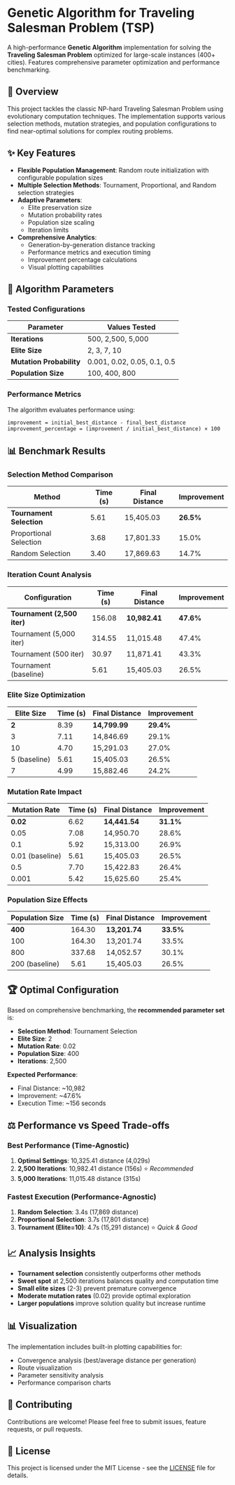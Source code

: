 # Genetic Algorithm for Traveling Salesman Problem (TSP)

A high-performance **Genetic Algorithm** implementation for solving the **Traveling Salesman Problem** optimized for large-scale instances (400+ cities). Features comprehensive parameter optimization and performance benchmarking.

## 🎯 Overview

This project tackles the classic NP-hard Traveling Salesman Problem using evolutionary computation techniques. The implementation supports various selection methods, mutation strategies, and population configurations to find near-optimal solutions for complex routing problems.

## ✨ Key Features

- **Flexible Population Management**: Random route initialization with configurable population sizes
- **Multiple Selection Methods**: Tournament, Proportional, and Random selection strategies
- **Adaptive Parameters**:
  - Elite preservation size
  - Mutation probability rates
  - Population size scaling
  - Iteration limits
- **Comprehensive Analytics**:
  - Generation-by-generation distance tracking
  - Performance metrics and execution timing
  - Improvement percentage calculations
  - Visual plotting capabilities

## 🧬 Algorithm Parameters

### Tested Configurations

| Parameter | Values Tested |
|-----------|---------------|
| **Iterations** | 500, 2,500, 5,000 |
| **Elite Size** | 2, 3, 7, 10 |
| **Mutation Probability** | 0.001, 0.02, 0.05, 0.1, 0.5 |
| **Population Size** | 100, 400, 800 |

### Performance Metrics

The algorithm evaluates performance using:

```
improvement = initial_best_distance - final_best_distance
improvement_percentage = (improvement / initial_best_distance) × 100
```

## 📊 Benchmark Results

### Selection Method Comparison

| Method | Time (s) | Final Distance | Improvement |
|--------|----------|----------------|-------------|
| **Tournament Selection** | 5.61 | 15,405.03 | **26.5%** |
| Proportional Selection | 3.68 | 17,801.33 | 15.0% |
| Random Selection | 3.40 | 17,869.63 | 14.7% |

### Iteration Count Analysis

| Configuration | Time (s) | Final Distance | Improvement |
|---------------|----------|----------------|-------------|
| **Tournament (2,500 iter)** | 156.08 | **10,982.41** | **47.6%** |
| Tournament (5,000 iter) | 314.55 | 11,015.48 | 47.4% |
| Tournament (500 iter) | 30.97 | 11,871.41 | 43.3% |
| Tournament (baseline) | 5.61 | 15,405.03 | 26.5% |

### Elite Size Optimization

| Elite Size | Time (s) | Final Distance | Improvement |
|------------|----------|----------------|-------------|
| **2** | 8.39 | **14,799.99** | **29.4%** |
| 3 | 7.11 | 14,846.69 | 29.1% |
| 10 | 4.70 | 15,291.03 | 27.0% |
| 5 (baseline) | 5.61 | 15,405.03 | 26.5% |
| 7 | 4.99 | 15,882.46 | 24.2% |

### Mutation Rate Impact

| Mutation Rate | Time (s) | Final Distance | Improvement |
|---------------|----------|----------------|-------------|
| **0.02** | 6.62 | **14,441.54** | **31.1%** |
| 0.05 | 7.08 | 14,950.70 | 28.6% |
| 0.1 | 5.92 | 15,313.00 | 26.9% |
| 0.01 (baseline) | 5.61 | 15,405.03 | 26.5% |
| 0.5 | 7.70 | 15,422.83 | 26.4% |
| 0.001 | 5.42 | 15,625.60 | 25.4% |

### Population Size Effects

| Population Size | Time (s) | Final Distance | Improvement |
|-----------------|----------|----------------|-------------|
| **400** | 164.30 | **13,201.74** | **33.5%** |
| 100 | 164.30 | 13,201.74 | 33.5% |
| 800 | 337.68 | 14,052.57 | 30.1% |
| 200 (baseline) | 5.61 | 15,405.03 | 26.5% |

## 🏆 Optimal Configuration

Based on comprehensive benchmarking, the **recommended parameter set** is:

- **Selection Method**: Tournament Selection
- **Elite Size**: 2
- **Mutation Rate**: 0.02
- **Population Size**: 400
- **Iterations**: 2,500

**Expected Performance**: 
- Final Distance: ~10,982
- Improvement: ~47.6%
- Execution Time: ~156 seconds

## ⚖️ Performance vs Speed Trade-offs

### Best Performance (Time-Agnostic)
1. **Optimal Settings**: 10,325.41 distance (4,029s)
2. **2,500 Iterations**: 10,982.41 distance (156s) ⭐ *Recommended*
3. **5,000 Iterations**: 11,015.48 distance (315s)

### Fastest Execution (Performance-Agnostic)
1. **Random Selection**: 3.4s (17,869 distance)
2. **Proportional Selection**: 3.7s (17,801 distance)
3. **Tournament (Elite=10)**: 4.7s (15,291 distance) ⭐ *Quick & Good*

## 📈 Analysis Insights

- **Tournament selection** consistently outperforms other methods
- **Sweet spot** at 2,500 iterations balances quality and computation time
- **Small elite sizes** (2-3) prevent premature convergence
- **Moderate mutation rates** (0.02) provide optimal exploration
- **Larger populations** improve solution quality but increase runtime

## 📊 Visualization

The implementation includes built-in plotting capabilities for:
- Convergence analysis (best/average distance per generation)
- Route visualization
- Parameter sensitivity analysis
- Performance comparison charts

## 🤝 Contributing

Contributions are welcome! Please feel free to submit issues, feature requests, or pull requests.

## 📄 License

This project is licensed under the MIT License - see the [LICENSE](LICENSE) file for details.
